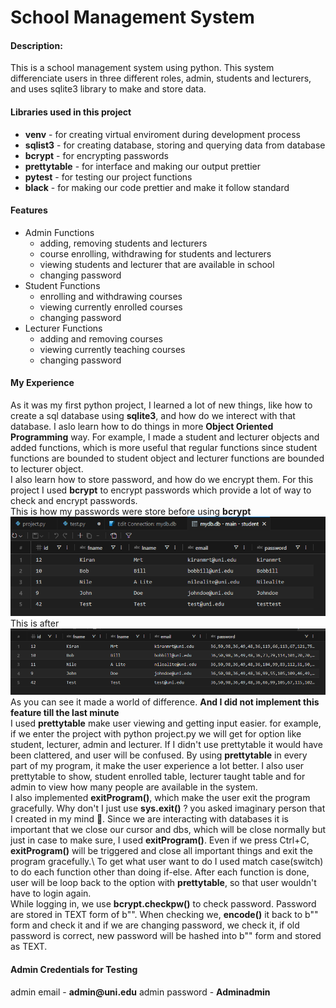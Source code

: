 # School Management System
#### Description:
This is a school management system using python. This system differenciate users in three different roles, admin, students and lecturers, and uses sqlite3 library to make and store data.

#### Libraries used in this project
+ __venv__ - for creating virtual enviroment during development process
+ __sqlist3__ - for creating database, storing and querying data from database
+ __bcrypt__ - for encrypting passwords
+ __prettytable__ - for interface and making our output prettier
+ __pytest__ - for testing our project functions
+ __black__ - for making our code prettier and make it follow standard


#### Features
+ Admin Functions
    - adding, removing students and lecturers
    - course enrolling, withdrawing for students and lecturers 
    - viewing students and lecturer that are available in school
    - changing password
+ Student Functions
    - enrolling and withdrawing courses
    - viewing currently enrolled courses
    - changing password
+ Lecturer Functions
    - adding and removing courses
    - viewing currently teaching courses
    - changing password


#### My Experience
As it was my first python project, I learned a lot of new things, like how to create a sql database using __sqlite3__, and how do we interect with that database. I aslo learn how to do things in more __Object Oriented Programming__ way. For example, I made a student and lecturer objects and added functions, which is more useful that regular functions since student functions are bounded to student object and lecturer functions are bounded to lecturer object.\
I also learn how to store password, and how do we encrypt them. For this project I used __bcrypt__ to encrypt passwords which provide a lot of way to check and encrypt passwords.\
This is how my passwords were store before using __bcrypt__
![passwords with no encryption](withoutbcrypt.png)\
This is after
![passwords with encryption](withbcrypt.png)
As you can see it made a world of difference. __And I did not implement this feature till the last minute__\
I used __prettytable__ make user viewing and getting input easier. for example, if we enter the project with python project.py we will get for option like student, lecturer, admin and lecturer. If I didn't use prettytable it would have been clattered, and user will be confused. By using __prettytable__ in every part of my program, it make the user experience a lot better. I also user prettytable to show, student enrolled table, lecturer taught table and for admin to view how many people are available in the system.\
I also implemented __exitProgram()__, which make the user exit the program gracefully. Why don't I just use __sys.exit()__ ? you asked imaginary person that I created in my mind 🙂. Since we are interacting with databases it is important that we close our cursor and dbs, which will be close normally but just in case to make sure, I used __exitProgram()__. Even if we press Ctrl+C, __exitProgram()__ will be triggered and close all important things and exit the program gracefully.\ 
To get what user want to do I used match case(switch) to do each function other than doing if-else. After each function is done, user will be loop back to the option with __prettytable__, so that user wouldn't have to login again.\
While logging in, we use __bcrypt.checkpw()__ to check password. Password are stored in TEXT form of b"". When checking we, __encode()__ it back to b"" form and check it and if we are changing password, we check it, if old password is correct, new password will be hashed into b"" form and stored as TEXT.

#### Admin Credentials for Testing
admin email - __admin@uni.edu__
admin password - __Adminadmin__
